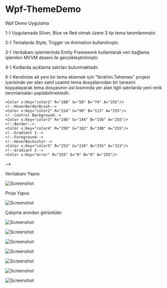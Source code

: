 # Wpf-ThemeDemo

Wpf Demo Uygulama

1-) Uygulamada Silver, Blue ve Red olmak üzere 3 tip tema tanımlanmıştır.

2-) Temalarda Style, Trigger ve Animation kullanılmıştır.

3-) Veritabanı işlemlerinde Entity Framework kullanılarak veri bağlama işlemleri MVVM deseni ile gerçekleştirilmiştir.

4-) Kodlarda açıklama satırları bulunmaktadır.

6-) Kendinize ait yeni bir tema eklemek için "Ibrahim.Tehemes" projesi içerisinde yer alan xaml uzantılı tema dosyalarından bir tanesini kopyalayarak 
tema dosyasının üst kısmında yer alan ilgili satırlarda yeni renk tanımlamaları yapılabilmektedir.
<!--
!--Renkler koyudan açığa doğru gider-->
    <Color x:Key="color1" R="188" G="58" B="74" A="255"/>
    <!--HoverBorderBrush-->
    <Color x:Key="color2" R="224" G="99" B="113" A="255"/>
    <!--Control Background-->
    <Color x:Key="color3" R="246" G="144" B="156" A="255"/>
    <!--Border-->
    <Color x:Key="color4" R="250" G="182" B="190" A="255"/>
    <!--Gradient 1-->
    <!--Foreground-->
    <!--HoverBackcolor-->
    <Color x:Key="color5" R="253" G="220" B="255" A="223"/>
    <!--Gradiant 2-->
    <Color x:Key="error" R="255" G="0" B="0" A="255"/>
 -->   
 
 Veritabanı Yapısı
 
 ![Screenshot](http://www.ibrahimarac.com/gitimages/wpf/wpf-1.png) 
 
 Proje Yapısı
 
 ![Screenshot](http://www.ibrahimarac.com/gitimages/wpf/wpf-9.png) 
 
 Çalışma anından görüntüler
 
![Screenshot](http://www.ibrahimarac.com/gitimages/wpf/wpf-2.png) 
 
![Screenshot](http://www.ibrahimarac.com/gitimages/wpf/wpf-3.png) 
 
![Screenshot](http://www.ibrahimarac.com/gitimages/wpf/wpf-4.png) 
 
![Screenshot](http://www.ibrahimarac.com/gitimages/wpf/wpf-5.png) 

![Screenshot](http://www.ibrahimarac.com/gitimages/wpf/wpf-6.png) 

![Screenshot](http://www.ibrahimarac.com/gitimages/wpf/wpf-7.png) 

![Screenshot](http://www.ibrahimarac.com/gitimages/wpf/wpf-8.png) 
 
